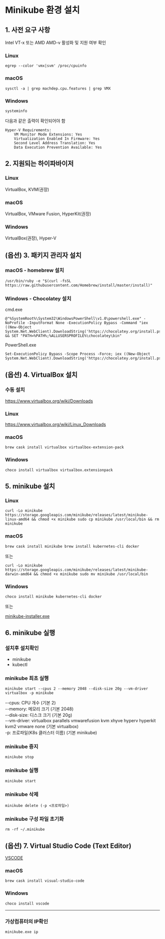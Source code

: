 # Minikube 환경 설치
## 1. 사전 요구 사항
Intel VT-x 또는 AMD AMD-v 활성화 및 지원 여부 확인

### Linux
    egrep --color 'vmx|svm' /proc/cpuinfo

### macOS
    sysctl -a | grep machdep.cpu.features | grep VMX

### Windows
    systeminfo

다음과 같은 출력이 확인되어야 함

    Hyper-V Requirements:
        VM Monitor Mode Extensions: Yes
        Virtualization Enabled In Firmware: Yes
        Second Level Address Translation: Yes
        Data Execution Prevention Available: Yes

## 2. 지원되는 하이파바이저
### Linux
VirtualBox, KVM(권장)

### macOS
VirtualBox, VMware Fusion, HyperKit(권장)

### Windows
VirtualBox(권장), Hyper-V

## (옵션) 3. 패키지 관리자 설치
### macOS - homebrew 설치
    /usr/bin/ruby -e "$(curl -fsSL https://raw.githubusercontent.com/Homebrew/install/master/install)"

### Windows - Chocolatey 설치
cmd.exe

    @"%SystemRoot%\System32\WindowsPowerShell\v1.0\powershell.exe" -NoProfile -InputFormat None -ExecutionPolicy Bypass -Command "iex ((New-Object System.Net.WebClient).DownloadString('https://chocolatey.org/install.ps1'))" && SET "PATH=%PATH%;%ALLUSERSPROFILE%\chocolatey\bin"

PowerShell.exe

    Set-ExecutionPolicy Bypass -Scope Process -Force; iex ((New-Object System.Net.WebClient).DownloadString('https://chocolatey.org/install.ps1'))

## (옵션) 4. VirtualBox 설치
### 수동 설치
https://www.virtualbox.org/wiki/Downloads

### Linux
https://www.virtualbox.org/wiki/Linux_Downloads

### macOS
    brew cask install virtualbox virtualbox-extension-pack

### Windows
    choco install virtualbox virtualbox.extensionpack

## 5. minikube 설치
### Linux
    curl -Lo minikube https://storage.googleapis.com/minikube/releases/latest/minikube-linux-amd64 && chmod +x minikube sudo cp minikube /usr/local/bin && rm minikube

### macOS
    brew cask install minikube brew install kubernetes-cli docker

또는

    curl -Lo minikube https://storage.googleapis.com/minikube/releases/latest/minikube-darwin-amd64 && chmod +x minikube sudo mv minikube /usr/local/bin

### Windows
    choco install minikube kubernetes-cli docker

또는

[minikube-installer.exe](https://github.com/kubernetes/minikube/releases/latest)

## 6. minikube 실행
### 설치후 설치확인
- minikube
- kubectl

### minikube 최초 실행
    minikube start --cpus 2 --memory 2048 --disk-size 20g --vm-driver virtualbox -p minikube

--cpus: CPU 개수 (기본 2)  
--memory: 메모리 크기 (기본 2048)  
--disk-size: 디스크 크기 (기본 20g)  
--vm-driver: virtualbox parallels vmwarefusion kvm xhyve hyperv hyperkit kvm2 vmware none (기본 virtualbox)  
-p: 프로파일(K8s 클러스터 이름) (기본 minikube)  

### minikube 중지
    minikube stop

### minikube 실행
    minikube start

### minikube 삭제
    minikube delete (-p <프로파일>)

### minikube 구성 파일 초기화
    rm -rf ~/.minikube

## (옵션) 7. Virtual Studio Code (Text Editor)
[VSCODE](https://code.visualstudio.com)

### macOS
    brew cask install visual-studio-code

### Windows
    choco install vscode

<hr/>

### 가상컴퓨터의 IP확인
    minikube.exe ip
